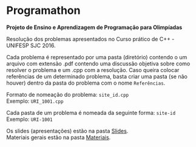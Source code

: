 # Programathon

**Projeto de Ensino e Aprendizagem de Programação para Olimpíadas**

Resolução dos problemas apresentados no Curso prático de C++ - UNIFESP SJC 2016.

Cada problema é representado por uma pasta (diretório) contendo o um
arquivo com extensão .pdf contendo uma discussão objetiva sobre
como resolver o problema e um .cpp com a resolução. Caso queira colocar
referências de um determinado problema, basta criar uma pasta
(se não houver) dentro da pasta do problema com o nome `Referências`.

Formato de nomeação do problema: `site_id.cpp`  
Exemplo: `URI_1001.cpp`

Cada pasta de um problema é nomeada da seguinte forma: `site-id`  
Exemplo: `URI-1001`

Os slides (apresentações) estão na pasta [Slides](https://github.com/programathon-unifesp/programathon-unifesp.github.io/tree/master/CURSOS/CURSO-DE-CPP-PARA-RESOLUCAO-DE-PROBLEMAS/Slides).  
Materiais gerais estão na pasta [Materiais](https://github.com/programathon-unifesp/programathon-unifesp.github.io/tree/master/CURSOS/CURSO-DE-CPP-PARA-RESOLUCAO-DE-PROBLEMAS/Materiais).
